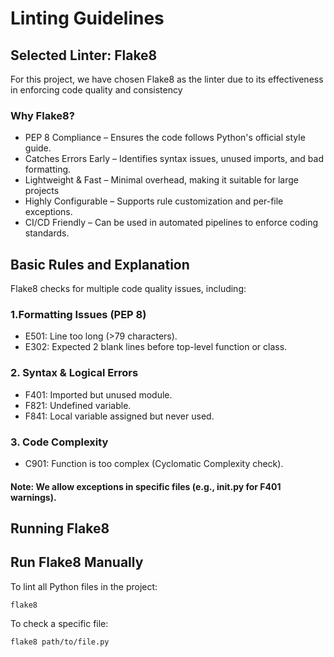  # Linting Guidelines
## Selected Linter: Flake8
For this project, we have chosen Flake8 as the 
linter due to its effectiveness in enforcing code quality and consistency
### Why Flake8?
* PEP 8 Compliance – Ensures the code follows Python's official style guide.
* Catches Errors Early – Identifies syntax issues, unused imports, and bad formatting.
* Lightweight & Fast – Minimal overhead, making it suitable for large projects
* Highly Configurable – Supports rule customization and per-file exceptions.
* CI/CD Friendly – Can be used in automated pipelines to enforce coding standards.
## Basic Rules and Explanation
Flake8 checks for multiple code quality issues, including:
###  1.Formatting Issues (PEP 8)
* E501: Line too long (>79 characters).
* E302: Expected 2 blank lines before top-level function or class.
### 2. Syntax & Logical Errors
* F401: Imported but unused module.
* F821: Undefined variable.
* F841: Local variable assigned but never used.

### 3. Code Complexity
* C901: Function is too complex (Cyclomatic Complexity check).

#### Note: We allow exceptions in specific files (e.g., __init__.py for F401 warnings).
## Running Flake8
## Run Flake8 Manually
To lint all Python files in the project:

``` 
flake8
```
To check a specific file:
```
flake8 path/to/file.py
```